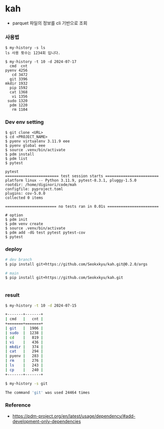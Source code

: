 # kah
- parquet 파일의 정보를 cli 기반으로 조회

### 사용법
```
$ my-history -s ls
ls 사용 횟수는 1234회 입니다.

$ my-history -t 10 -d 2024-07-17
  cmd  cnt
pyenv 4256
   cd 3472
  git 3396
mkdir 1932
  pip 1592
  cat 1368
   vi 1356
 sudo 1320
  pdm 1220
   rm 1104
```

### Dev env setting
```
$ git clone <URL>
$ cd <PROJECT_NAME>
$ pyenv virtualenv 3.11.9 eee
$ pyenv global eee
$ source .venv/bin/activate
$ pdm install
$ pdm list
$ pytest
 
pytest
======================== test session starts ========================
platform linux -- Python 3.11.9, pytest-8.3.1, pluggy-1.5.0
rootdir: /home/diginori/code/mah
configfile: pyproject.toml
plugins: cov-5.0.0
collected 0 items

======================= no tests ran in 0.01s =======================

# option
$ pdm init
$ pdm venv create
$ source .venv/bin/activate
$ pdm add -dG test pytest pytest-cov
$ pytest
```

### deploy
```bash
# dev branch 
$ pip install git+https://github.com/Seokxkyu/kah.git@0.2.0/args

# main
$ pip install git+https://github.com/Seokxkyu/kah.git
 
```

### result 
```bash
$ my-history -t 10 -d 2024-07-15

+-------+-------+
| cmd   |   cnt |
+=======+=======+
| git   |  1906 |
| sudo  |  1238 |
| cd    |   819 |
| vi    |   436 |
| mkdir |   374 |
| cat   |   294 |
| pyenv |   283 |
| rm    |   276 |
| ls    |   243 |
| cp    |   240 |
+-------+-------+
```

```bash
$ my-history -s git

The command 'git' was used 24464 times
```

### Reference
- https://pdm-project.org/en/latest/usage/dependency/#add-development-only-dependencies

